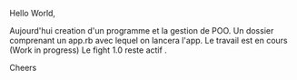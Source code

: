 Hello World,

Aujourd'hui creation d'un programme et la gestion de POO.
Un dossier comprenant un app.rb avec lequel on lancera l'app.
Le travail est en cours (Work in progress)
Le fight 1.0 reste actif .

Cheers
